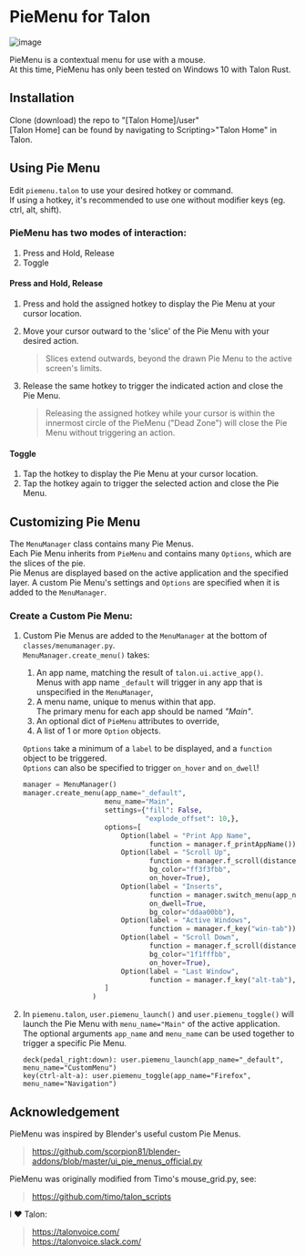 # PieMenu for Talon  
![image](https://user-images.githubusercontent.com/52972088/232621242-b1d1f4b7-c09a-4c5a-9a01-02add9d72c37.png)

PieMenu is a contextual menu for use with a mouse.  
At this time, PieMenu has only been tested on Windows 10 with Talon Rust.

## Installation  
Clone (download) the repo to "[Talon Home]/user"  
[Talon Home] can be found by navigating to Scripting>"Talon Home" in Talon.

## Using Pie Menu
Edit ```piemenu.talon``` to use your desired hotkey or command.  
If using a hotkey, it's recommended to use one without modifier keys (eg. ctrl, alt, shift).

### PieMenu has two modes of interaction:
1. Press and Hold, Release
2. Toggle

#### Press and Hold, Release  
1. Press and hold the assigned hotkey to display the Pie Menu at your cursor location.  
2. Move your cursor outward to the 'slice' of the Pie Menu with your desired action.  
    > Slices extend outwards, beyond the drawn Pie Menu to the active screen's limits.  

3. Release the same hotkey to trigger the indicated action and close the Pie Menu.
    > Releasing the assigned hotkey while your cursor is within the innermost circle of the PieMenu ("Dead Zone") will close the Pie Menu without triggering an action.  
    
#### Toggle
1. Tap the hotkey to display the Pie Menu at your cursor location.
2. Tap the hotkey again to trigger the selected action and close the Pie Menu.

## Customizing Pie Menu
The ```MenuManager``` class contains many Pie Menus.  
Each Pie Menu inherits from ```PieMenu``` and contains many ```Options```, which are the slices of the pie.  
Pie Menus are displayed based on the active application and the specified layer.
A custom Pie Menu's settings and ```Options``` are specified when it is added to the ```MenuManager```.

### Create a Custom Pie Menu:

1. Custom Pie Menus are added to the ```MenuManager``` at the bottom of ```classes/menumanager.py```.   
```MenuManager.create_menu()``` takes:
    1. An app name, matching the result of ```talon.ui.active_app()```.  
    Menus with app name ```_default``` will trigger in any app that is unspecified in the ```MenuManager```,
    2. A menu name, unique to menus within that app.  
    The primary menu for each app should be named *"Main"*.
    2. An optional dict of ```PieMenu``` attributes to override, 
    3. A list of 1 or more ```Option``` objects.  

    ```Options``` take a minimum of a ```label``` to be displayed, and a ```function``` object to be triggered.  
    ```Options``` can also be specified to trigger ```on_hover``` and ```on_dwell```! 

    ```python
    manager = MenuManager()
    manager.create_menu(app_name="_default", 
                        menu_name="Main",
                        settings={"fill": False,
                                  "explode_offset": 10,},
                        options=[
                            Option(label = "Print App Name", 
                                   function = manager.f_printAppName()), 
                            Option(label = "Scroll Up",
                                   function = manager.f_scroll(distance=-10),
                                   bg_color="ff3f3fbb",
                                   on_hover=True), 
                            Option(label = "Inserts",
                                   function = manager.switch_menu(app_name="_default",menu_name="Inserts"),
                                   on_dwell=True,
                                   bg_color="ddaa00bb"), 
                            Option(label = "Active Windows",
                                   function = manager.f_key("win-tab")), 
                            Option(label = "Scroll Down",
                                   function = manager.f_scroll(distance=10),
                                   bg_color="1f1fffbb",
                                   on_hover=True), 
                            Option(label = "Last Window",
                                   function = manager.f_key("alt-tab"),),
                        ]
                     )
    ```
  

2. In ```piemenu.talon```, ```user.piemenu_launch()``` and ```user.piemenu_toggle()``` will launch the Pie Menu with ```menu_name="Main"``` of the active application.   
The optional arguments ```app_name``` and ```menu_name``` can be used together to trigger a specific Pie Menu. 
    ```talon
    deck(pedal_right:down): user.piemenu_launch(app_name="_default", menu_name="CustomMenu")
    key(ctrl-alt-a): user.piemenu_toggle(app_name="Firefox", menu_name="Navigation")
    ```


## Acknowledgement
PieMenu was inspired by Blender's useful custom Pie Menus.  
> https://github.com/scorpion81/blender-addons/blob/master/ui_pie_menus_official.py

PieMenu was originally modified from Timo's mouse_grid.py, see:  
>https://github.com/timo/talon_scripts   

I ♥ Talon:  
>https://talonvoice.com/  
>https://talonvoice.slack.com/
